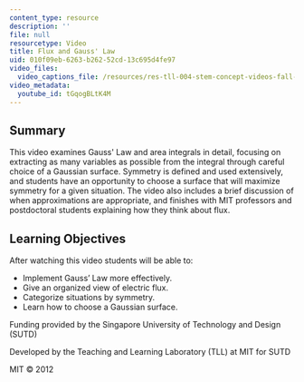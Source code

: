 ```yaml
---
content_type: resource
description: ''
file: null
resourcetype: Video
title: Flux and Gauss' Law
uid: 010f09eb-6263-b262-52cd-13c695d4fe97
video_files:
  video_captions_file: /resources/res-tll-004-stem-concept-videos-fall-2013/videos/derivatives-and-integrals/flux-and-gauss-law/tGqogBLtK4M.vtt
video_metadata:
  youtube_id: tGqogBLtK4M
---
```


Summary
-------

This video examines Gauss' Law and area integrals in detail, focusing on extracting as many variables as possible from the integral through careful choice of a Gaussian surface. Symmetry is defined and used extensively, and students have an opportunity to choose a surface that will maximize symmetry for a given situation. The video also includes a brief discussion of when approximations are appropriate, and finishes with MIT professors and postdoctoral students explaining how they think about flux.

Learning Objectives
-------------------

After watching this video students will be able to:

*   Implement Gauss’ Law more effectively.
*   Give an organized view of electric flux.
*   Categorize situations by symmetry.
*   Learn how to choose a Gaussian surface.

Funding provided by the Singapore University of Technology and Design (SUTD)

Developed by the Teaching and Learning Laboratory (TLL) at MIT for SUTD

MIT © 2012